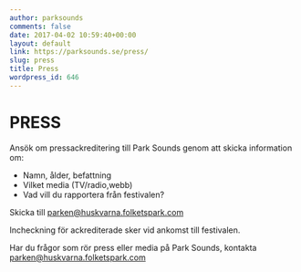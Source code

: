 ```yaml
---
author: parksounds
comments: false
date: 2017-04-02 10:59:40+00:00
layout: default
link: https://parksounds.se/press/
slug: press
title: Press
wordpress_id: 646
---
```


# PRESS

Ansök om pressackreditering till Park Sounds genom att skicka information om:

- Namn, ålder, befattning
- Vilket media (TV/radio,webb)
- Vad vill du rapportera från festivalen?

Skicka till [parken@huskvarna.folketspark.com](mailto:parken@huskvarna.folketspark.com)

Incheckning för ackrediterade sker vid ankomst till festivalen.

Har du frågor som rör press eller media på Park Sounds, kontakta [parken@huskvarna.folketspark.com](mailto:parken@huskvarna.folketspark.com)


